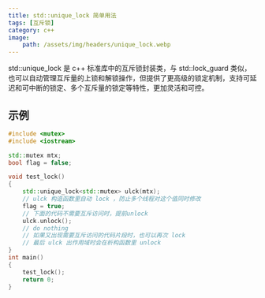 ```yaml
---
title: std::unique_lock 简单用法
tags: [互斥锁]
category: c++
image:
    path: /assets/img/headers/unique_lock.webp
---
```


std::unique_lock 是 c++ 标准库中的互斥锁封装类，与 std::lock_guard 类似，也可以自动管理互斥量的上锁和解锁操作，但提供了更高级的锁定机制，支持可延迟和可中断的锁定、多个互斥量的锁定等特性，更加灵活和可控。

## 示例

```c++
#include <mutex>
#include <iostream>

std::mutex mtx;
bool flag = false;

void test_lock()
{
    std::unique_lock<std::mutex> ulck(mtx);
    // ulck 构造函数里自动 lock ，防止多个线程对这个值同时修改
    flag = true;
    // 下面的代码不需要互斥访问时，提前unlock
    ulck.unlock();
    // do nothing
    // 如果又出现需要互斥访问的代码片段时，也可以再次 lock
    // 最后 ulck 出作用域时会在析构函数里 unlock
}
int main()
{
    test_lock();
    return 0;
}
```